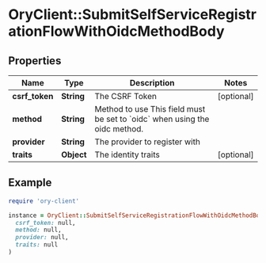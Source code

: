 # OryClient::SubmitSelfServiceRegistrationFlowWithOidcMethodBody

## Properties

| Name | Type | Description | Notes |
| ---- | ---- | ----------- | ----- |
| **csrf_token** | **String** | The CSRF Token | [optional] |
| **method** | **String** | Method to use  This field must be set to &#x60;oidc&#x60; when using the oidc method. |  |
| **provider** | **String** | The provider to register with |  |
| **traits** | **Object** | The identity traits | [optional] |

## Example

```ruby
require 'ory-client'

instance = OryClient::SubmitSelfServiceRegistrationFlowWithOidcMethodBody.new(
  csrf_token: null,
  method: null,
  provider: null,
  traits: null
)
```

